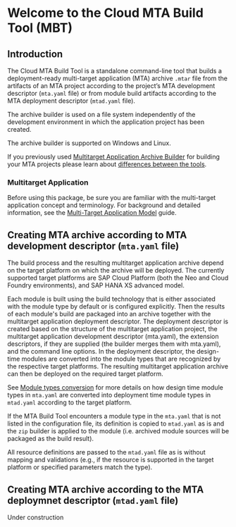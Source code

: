 # <b>Welcome to the Cloud MTA Build Tool (MBT) </b>

## <b>Introduction</b>


The Cloud MTA Build Tool is a standalone command-line tool that builds a deployment-ready
multi-target application (MTA) archive `.mtar` file from the artifacts of an MTA project according to the project’s MTA
development descriptor (`mta.yaml` file) or from module build artifacts according to the MTA deployment descriptor (`mtad.yaml` file).

The archive builder is used on a file system independently of the development environment in which the application project has been created.

The archive builder is supported on Windows and Linux.

If you previously used [Multitarget Application Archive Builder](https://help.sap.com/viewer/58746c584026430a890170ac4d87d03b/Cloud/en-US/ba7dd5a47b7a4858a652d15f9673c28d.html) for building your MTA projects please learn about [differences between the tools](migration.md).

### <b> Multitarget Application</b>

Before using this package, be sure you are familiar with the multi-target application concept and terminology.
For background and detailed information, see the [Multi-Target Application Model](https://www.sap.com/documents/2016/06/e2f618e4-757c-0010-82c7-eda71af511fa.html) guide.   

## <b>Creating MTA archive according to MTA development descriptor (`mta.yaml` file)</b>

The build process and the resulting multitarget application archive depend on the target platform on which the archive will be deployed. The currently supported target platforms are SAP Cloud Platform (both the Neo and Cloud Foundry environments), and SAP HANA XS advanced model.

Each module is built using the build technology that is either associated with the module type by default or is configured explicitly. Then the results of each module's build are packaged into an archive together with the multitarget application deployment descriptor. The deployment descriptor is created based on the structure of the multitarget application project, the multitarget application development descriptor (mta.yaml), the extension descriptors, if they are supplied (the builder merges them with mta.yaml), and the command line options. In the deployment descriptor, the design-time modules are converted into the module types that are recognized by the respective target platforms. The resulting multitarget application archive can then be deployed on the required target platform.

See [Module types conversion](https://github.com/SAP/cloud-mta-build-tool/blob/master/configs/platform_cfg.yaml) for more details on how design time module types in `mta.yaml` are converted into deployment time module types in `mtad.yaml` according to the target platform. 

If the MTA Build Tool encounters a module type in the `mta.yaml` that is not listed in the configuration file, its definition is copied to `mtad.yaml` as is and the `zip` builder is applied to the module (i.e. archived module sources will be packaged as the build result).

All resource definitions are passed to the `mtad.yaml` file as is without mapping and validations (e.g., if the resource is supported in the target platform or specified parameters match the type).
<br>
## <b>Creating MTA archive according to the MTA deploymnet descriptor (`mtad.yaml` file)</b>

Under construction
